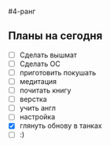 #4-ранг 

## Планы на сегодня 

- [ ] Сделать вышмат
- [ ] Сделать ОС
- [ ] приготовить покушать
- [ ] медитация
- [ ] почитать книгу
- [ ] верстка
- [ ] учить англ
- [ ] настройка
- [x] глянуть обнову в танках 
- [ ]  :)